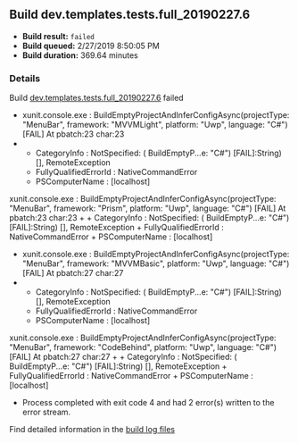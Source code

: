 ## Build dev.templates.tests.full_20190227.6
- **Build result:** `failed`
- **Build queued:** 2/27/2019 8:50:05 PM
- **Build duration:** 369.64 minutes
### Details
Build [dev.templates.tests.full_20190227.6](https://winappstudio.visualstudio.com/web/build.aspx?pcguid=a4ef43be-68ce-4195-a619-079b4d9834c2&builduri=vstfs%3a%2f%2f%2fBuild%2fBuild%2f27162) failed

+ xunit.console.exe :     BuildEmptyProjectAndInferConfigAsync(projectType: "MenuBar", framework: "MVVMLight", platform: 
"Uwp", language: "C#") [FAIL]
At pbatch:23 char:23
+ 
    + CategoryInfo          : NotSpecified: (    BuildEmptyP...e: "C#") [FAIL]:String) [], RemoteException
    + FullyQualifiedErrorId : NativeCommandError
    + PSComputerName        : [localhost]
 
xunit.console.exe :     BuildEmptyProjectAndInferConfigAsync(projectType: "MenuBar", framework: "Prism", platform: 
"Uwp", language: "C#") [FAIL]
At pbatch:23 char:23
+ 
    + CategoryInfo          : NotSpecified: (    BuildEmptyP...e: "C#") [FAIL]:String) [], RemoteException
    + FullyQualifiedErrorId : NativeCommandError
    + PSComputerName        : [localhost]
 

+ xunit.console.exe :     BuildEmptyProjectAndInferConfigAsync(projectType: "MenuBar", framework: "MVVMBasic", platform: 
"Uwp", language: "C#") [FAIL]
At pbatch:27 char:27
+ 
    + CategoryInfo          : NotSpecified: (    BuildEmptyP...e: "C#") [FAIL]:String) [], RemoteException
    + FullyQualifiedErrorId : NativeCommandError
    + PSComputerName        : [localhost]
 
xunit.console.exe :     BuildEmptyProjectAndInferConfigAsync(projectType: "MenuBar", framework: "CodeBehind", 
platform: "Uwp", language: "C#") [FAIL]
At pbatch:27 char:27
+ 
    + CategoryInfo          : NotSpecified: (    BuildEmptyP...e: "C#") [FAIL]:String) [], RemoteException
    + FullyQualifiedErrorId : NativeCommandError
    + PSComputerName        : [localhost]
 

+ Process completed with exit code 4 and had 2 error(s) written to the error stream.

Find detailed information in the [build log files](https://uwpctdiags.blob.core.windows.net/buildlogs/dev.templates.tests.full_20190227.6_logs.zip)
